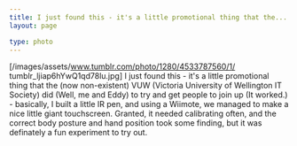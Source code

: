 ```yaml
---
title: I just found this - it's a little promotional thing that the...
layout: page

type: photo
---
```


[/images/assets/www.tumblr.com/photo/1280/4533787560/1/
tumblr_ljiap6hYwQ1qd78lu.jpg]
I just found this - it's a little promotional thing that the (now non-existent)
VUW (Victoria University of Wellington IT Society) did (Well, me and Eddy) to
try and get people to join up (It worked.) - basically, I built a little IR
pen, and using a Wiimote, we managed to make a nice little giant touchscreen.
Granted, it needed calibrating often, and the correct body posture and hand
position took some finding, but it was definately a fun experiment to try out.

